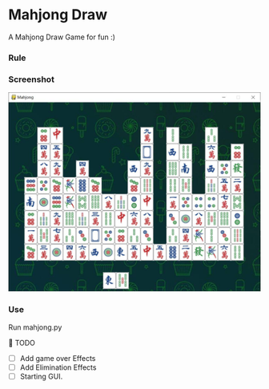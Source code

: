 # Mahjong Draw
A Mahjong Draw Game for fun :)<br>


### Rule

### Screenshot
![Demo](img/demo.jpg)


### Use
Run mahjong.py


:triangular_flag_on_post: TODO
* [ ] Add game over Effects
* [ ] Add Elimination Effects
* [ ] Starting GUI.